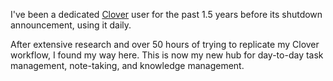 I've been a dedicated [Clover](https://cloverapp.com/) user for the past 1.5 years before its shutdown announcement, using it daily. 

After extensive research and over 50 hours of trying to replicate my Clover workflow, I found my way here. This is now my new hub for day-to-day task management, note-taking, and knowledge management.